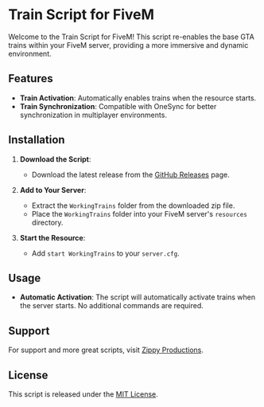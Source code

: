 # Train Script for FiveM

Welcome to the Train Script for FiveM! This script re-enables the base GTA trains within your FiveM server, providing a more immersive and dynamic environment.

## Features

- **Train Activation**: Automatically enables trains when the resource starts.
- **Train Synchronization**: Compatible with OneSync for better synchronization in multiplayer environments.

## Installation

1. **Download the Script**:
   - Download the latest release from the [GitHub Releases](https://github.com/Zippy01/Working-Trains-FiveM/releases) page.

2. **Add to Your Server**:
   - Extract the `WorkingTrains` folder from the downloaded zip file.
   - Place the `WorkingTrains` folder into your FiveM server's `resources` directory.

3. **Start the Resource**:
   - Add `start WorkingTrains` to your `server.cfg`.

## Usage

- **Automatic Activation**: The script will automatically activate trains when the server starts. No additional commands are required.

## Support

For support and more great scripts, visit [Zippy Productions](https://Zippy-Productions.com).

## License

This script is released under the [MIT License](LICENSE).
